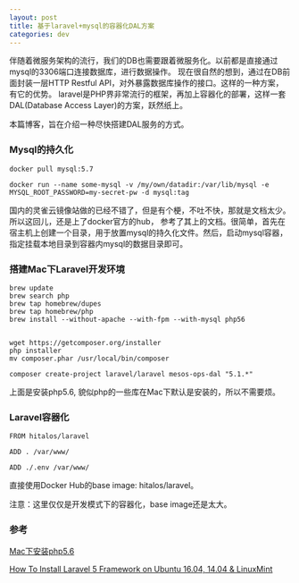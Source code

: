 ```yaml
---
layout: post
title: 基于laravel+mysql的容器化DAL方案
categories: dev 
---
```

伴随着微服务架构的流行，我们的DB也需要跟着微服务化。以前都是直接通过mysql的3306端口连接数据库，进行数据操作。
现在很自然的想到，通过在DB前面封装一层HTTP Restful API，对外暴露数据库操作的接口。这样的一种方案，有它的优势。
laravel是PHP界非常流行的框架，再加上容器化的部署，这样一套DAL(Database Access Layer)的方案，跃然纸上。

本篇博客，旨在介绍一种尽快搭建DAL服务的方式。

### Mysql的持久化
```
docker pull mysql:5.7

docker run --name some-mysql -v /my/own/datadir:/var/lib/mysql -e MYSQL_ROOT_PASSWORD=my-secret-pw -d mysql:tag

```
国内的灵雀云镜像站做的已经不错了，但是有个梗，不吐不快，那就是文档太少。所以这回儿，还是上了docker官方的hub，
参考了其上的文档。很简单，首先在宿主机上创建一个目录，用于放置mysql的持久化文件。然后，启动mysql容器，指定挂载本地目录到容器内mysql的数据目录即可。


### 搭建Mac下Laravel开发环境
```
brew update
brew search php
brew tap homebrew/dupes
brew tap homebrew/php
brew install --without-apache --with-fpm --with-mysql php56


wget https://getcomposer.org/installer
php installer
mv composer.phar /usr/local/bin/composer

composer create-project laravel/laravel mesos-ops-dal "5.1.*"

```
上面是安装php5.6, 貌似php的一些库在Mac下默认是安装的，所以不需要烦。

### Laravel容器化
```
FROM hitalos/laravel

ADD . /var/www/

ADD ./.env /var/www/

```
直接使用Docker Hub的base image: hitalos/laravel。 

注意：这里仅仅是开发模式下的容器化，base image还是太大。

### 参考
[Mac下安装php5.6](https://segmentfault.com/a/1190000004842703)

[How To Install Laravel 5 Framework on Ubuntu 16.04, 14.04 & LinuxMint](http://tecadmin.net/install-laravel-framework-on-ubuntu/#)
